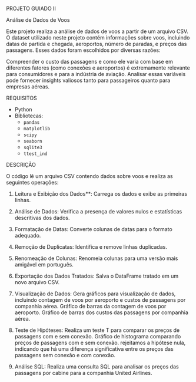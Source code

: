 PROJETO GUIADO II

Análise de Dados de Voos

Este projeto realiza a análise de dados de voos a partir de um arquivo CSV. 
O dataset utilizado neste projeto contém informações sobre voos, incluindo datas de partida e chegada, aeroportos, número de paradas, e preços das passagens. Esses dados foram escolhidos por diversas razões:

Compreender o custo das passagens e como ele varia com base em diferentes fatores (como conexões e aeroportos) é extremamente relevante para consumidores e para a indústria de aviação. 
Analisar essas variáveis pode fornecer insights valiosos tanto para passageiros quanto para empresas aéreas.


REQUISITOS

- Python
- Bibliotecas:
  - `pandas`
  - `matplotlib`
  - `scipy`
  - `seaborn`
  - `sqlite3`
  - `ttest_ind`

DESCRIÇÃO

O código lê um arquivo CSV contendo dados sobre voos e realiza as seguintes operações:
1. Leitura e Exibição dos Dados**: Carrega os dados e exibe as primeiras linhas.
2. Análise de Dados: Verifica a presença de valores nulos e estatísticas descritivas dos dados.
3. Formatação de Datas: Converte colunas de datas para o formato adequado.
4. Remoção de Duplicatas: Identifica e remove linhas duplicadas.
5. Renomeação de Colunas: Renomeia colunas para uma versão mais amigável em português.
6. Exportação dos Dados Tratados: Salva o DataFrame tratado em um novo arquivo CSV.
7. Visualização de Dados: Gera gráficos para visualização de dados, incluindo contagem de voos por aeroporto e custos de passagens por companhia aérea.
Gráfico de barras da contagem de voos por aeroporto.
Gráfico de barras dos custos das passagens por companhia aérea.
8. Teste de Hipóteses: Realiza um teste T para comparar os preços de passagens com e sem conexão.
Gráfico de histograma comparando preços de passagens com e sem conexão.
rejeitamos a hipótese nula, indicando que há uma diferença significativa entre os preços das passagens sem conexão e com conexão.

9. Análise SQL: Realiza uma consulta SQL para analisar os preços das passagens por cabine para a companhia United Airlines.




